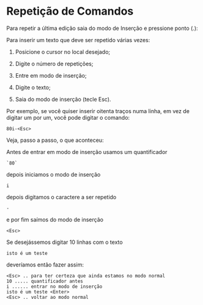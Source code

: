 Repetição de Comandos
=====================

Para repetir a última edição saia do modo de Inserção e pressione ponto (.):

Para inserir um texto que deve ser repetido várias vezes:

1.  Posicione o cursor no local desejado;

2.  Digite o número de repetições;

3.  Entre em modo de inserção;

4.  Digite o texto;

5.  Saia do modo de inserção (tecle Esc).

Por exemplo, se você quiser inserir oitenta traços numa linha, em vez de
digitar um por um, você pode digitar o comando:
```
80i-<Esc>
```
Veja, passo a passo, o que aconteceu:

Antes de entrar em modo de inserção usamos um quantificador
```
`80`
```
depois iniciamos o modo de inserção
```
i
```
depois digitamos o caractere a ser repetido
```
-
```
e por fim saímos do modo de inserção
```
<Esc>
```
Se desejássemos digitar 10 linhas com o texto
```
isto é um teste
```
deveríamos então fazer assim:
```
<Esc> .. para ter certeza que ainda estamos no modo normal
10 ..... quantificador antes
i ...... entrar no modo de inserção
isto é um teste <Enter>
<Esc> .. voltar ao modo normal
```

